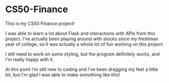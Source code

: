# CS50-Finance

This is my CS50 Finance project!

I was able to learn a lot about Flask and interactions with APIs from this project. I've actually been playing around with stocks since my freshman year of college, so it was actually a whole lot of fun working on this project.

I still need to work on some styling, but the program definitely works, and I'm really happy with it.

At this point I'm still new to coding and I've been dragging my feet a little bit, but I'm glad I was able to make something like this!
